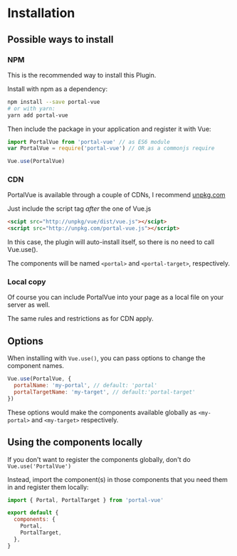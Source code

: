 # Installation

## Possible ways to install

### NPM

This is the recommended way to install this Plugin.

Install with npm as a dependency:

```bash
npm install --save portal-vue
# or with yarn:
yarn add portal-vue
```

Then include the package in your application and register it with Vue:

```javascript
import PortalVue from 'portal-vue' // as ES6 module
var PortalVue = require('portal-vue') // OR as a commonjs require

Vue.use(PortalVue)
```

### CDN

PortalVue is available through a couple of CDNs, I recommend
<a href="hhtp://www.unpkg.com">unpkg.com</a>

Just include the script tag _after_ the one of Vue.js

```html
<scipt src="http://unpkg/vue/dist/vue.js"></scipt>
<script src="http://unpkg.com/portal-vue.js"></script>
```

In this case, the plugin will auto-install itself, so there is no need to call Vue.use().

The components will be named `<portal>` and `<portal-target>`, respectively.

### Local copy

Of course you can include PortalVue into your page as a local file on your server as well.

The same rules and restrictions as for CDN apply.

## Options

When installing with `Vue.use()`, you can pass options to change the component names.

```javascript
Vue.use(PortalVue, {
  portalName: 'my-portal', // default: 'portal'
  portalTargetName: 'my-target', // default:'portal-target'
})
```

These options would make the components available globally as `<my-portal>` and `<my-target>` respectively.

## Using the components locally

If you don't want to register the components globally, don't do `Vue.use('PortalVue')`

Instead, import the component(s) in those components that you need them in and register them locally:

```javascript
import { Portal, PortalTarget } from 'portal-vue'

export default {
  components: {
    Portal,
    PortalTarget,
  },
}
```
